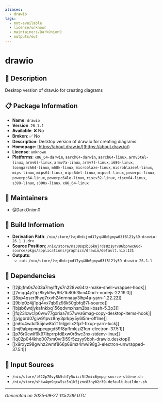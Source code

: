 ```yaml
---
aliases:
  - drawio
tags:
  - not-available
  - license/unknown
  - maintainers/DarkOnion0
  - outputs/out
---
```


# drawio

## 📝 Description

Desktop version of draw.io for creating diagrams

## 📋 Package Information

- **Name**: `drawio`
- **Version**: `26.1.1`
- **Available**: ❌ No
- **Broken**: ✅ No
- **Description**: Desktop version of draw.io for creating diagrams
- **Homepage**: [https://about.draw.io/](https://about.draw.io/)
- **License**: `unknown`
- **Platforms**: `x86_64-darwin`, `aarch64-darwin`, `aarch64-linux`, `armv5tel-linux`, `armv6l-linux`, `armv7a-linux`, `armv7l-linux`, `i686-linux`, `loongarch64-linux`, `m68k-linux`, `microblaze-linux`, `microblazeel-linux`, `mips-linux`, `mips64-linux`, `mips64el-linux`, `mipsel-linux`, `powerpc-linux`, `powerpc64-linux`, `powerpc64le-linux`, `riscv32-linux`, `riscv64-linux`, `s390-linux`, `s390x-linux`, `x86_64-linux`
## 👥 Maintainers

- @DarkOnion0


## 🔧 Build Information

- **Derivation Path**: `/nix/store/lwjdhdcjmd17yq40b6gmyw63f5l21y59-drawio-26.1.1.drv`
- **Source Position**: `/nix/store/ns30sqxb36k8jrds8z18rv96bpnwc60d-source/pkgs/applications/graphics/drawio/default.nix:131`
- **Outputs**:
  - `out`:  `/nix/store/lwjdhdcjmd17yq40b6gmyw63f5l21y59-drawio-26.1.1`

## 🔗 Dependencies

- [[2jbjfm0s7c03a7mylffys7n228vs64rz-make-shell-wrapper-hook]]
- [[2mqg4y2qz8kyk9xy96z1b80h3km40nch-nodejs-22.19.0]]
- [[8xp4qscr9hyg7rxvh24nrnnaay3lhp4a-yarn-1.22.22]]
- [[9bip0z4jj1pq4vx7qb9z96k50gbfq87l-source]]
- [[bjsb6wdjykafnkixq156qdvmxhsm2bai-bash-5.3p3]]
- [[fq23lcwc1p6ww77gxriaa7n57wva6mag-copy-desktop-items-hook]]
- [[jvjgbrd07giw91pvz8ny3prkpy5y6l5m-offline]]
- [[m6c4wdcf55jnw8b211i6jjjnlix2fjxf-fixup-yarn-lock]]
- [[mj9alpxpmgpcqpgd59f8pffmkjzi21qn-electron-37.5.1]]
- [[p76r0cwlf6k97ibprrpfd8xw0r8wc3nx-stdenv-linux]]
- [[q02p044khq007xm0vr3l59r5zzyy9bbh-drawio.desktop]]
- [[x9rxyz98gwhz2wmf866p89mz4mwi98g3-electron-unwrapped-37.5.1]]

## 📁 Input Sources

- `/nix/store/l622p70vy8k5sh7y5wizi5f2mic6ynpg-source-stdenv.sh`
- `/nix/store/shkw4qm9qcw5sc5n1k5jznc83ny02r39-default-builder.sh`

---
*Generated on 2025-09-27 11:52:09 UTC*
